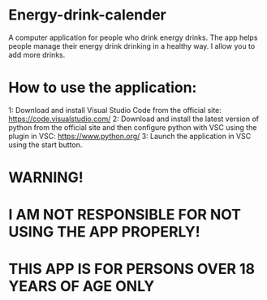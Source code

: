 # Energy-drink-calender
A computer application for people who drink energy drinks. The app helps people manage their energy drink drinking in a healthy way. I allow you to add more drinks.

# How to use the application:
1: Download and install Visual Studio Code from the official site: https://code.visualstudio.com/
2: Download and install the latest version of python from the official site and then configure python with VSC using the plugin in VSC: https://www.python.org/
3: Launch the application in VSC using the start button.

# WARNING!
# I AM NOT RESPONSIBLE FOR NOT USING THE APP PROPERLY! 
# THIS APP IS FOR PERSONS OVER 18 YEARS OF AGE ONLY 
